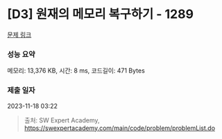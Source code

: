 # [D3] 원재의 메모리 복구하기 - 1289 

[문제 링크](https://swexpertacademy.com/main/code/problem/problemDetail.do?contestProbId=AV19AcoKI9sCFAZN) 

### 성능 요약

메모리: 13,376 KB, 시간: 8 ms, 코드길이: 471 Bytes

### 제출 일자

2023-11-18 03:22



> 출처: SW Expert Academy, https://swexpertacademy.com/main/code/problem/problemList.do